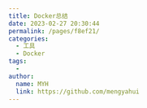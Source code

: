 ```yaml
---
title: Docker总结
date: 2023-02-27 20:30:44
permalink: /pages/f8ef21/
categories:
  - 工具
  - Docker
tags:
  - 
author: 
  name: MYH
  link: https://github.com/mengyahui
---
```

